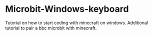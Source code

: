 # Microbit-Windows-keyboard
Tutorial on how to start coding with minecraft on windows. Additional tutorial to pair a bbc microbit with minecraft.
